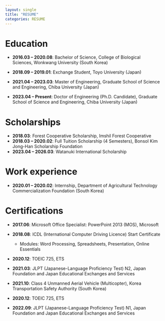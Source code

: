 ```yaml
---
layout: single
title: "RESUME"
categories: RESUME
---
```


# Education

- **2016.03 – 2020.08**: Bachelor of Science, College of Biological Sciences, Wonkwang University (South Korea)

- **2018.09 – 2019.01**: Exchange Student, Toyo University (Japan)

- **2021.04 – 2023.03**: Master of Engineering, Graduate School of Science and Engineering, Chiba University (Japan)

- **2023.04 – Present**: Doctor of Engineering (Ph.D. Candidate), Graduate School of Science and Engineering, Chiba University (Japan)

# Scholarships

- **2018.03**: Forest Cooperative Scholarship, Imshil Forest Cooperative
- **2018.03 – 2020.02**: Full Tuition Scholarship (4 Semesters), Bonsol Kim Jong-Han Scholarship Foundation
- **2023.04 – 2026.03**: Watanuki International Scholarship

# Work experience

- **2020.01 – 2020.02**: Internship, Department of Agricultural Technology Commercialization Foundation (South Korea)  

# Certifications

- **2017.06**: Microsoft Office Specialist: PowerPoint 2013 (MOS), Microsoft
- **2018.08**: ICDL (International Computer Driving Licence) Start Certificate 
  - Modules: Word Processing, Spreadsheets, Presentation, Online Essentials
    
    
- **2020.12**: TOEIC 725, ETS
- **2021.03**: JLPT (Japanese-Language Proficiency Test) N2, Japan Foundation and Japan Educational Exchanges and Services
- **2021.10**: Class 4 Unmanned Aerial Vehicle (Multicopter), Korea Transportation Safety Authority (South Korea)

- **2020.12**: TOEIC 725, ETS
- **2022.09**: JLPT (Japanese-Language Proficiency Test) N1, Japan Foundation and Japan Educational Exchanges and Services

